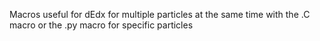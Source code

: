 Macros useful for dEdx for multiple particles at the same time with the .C macro or the .py macro for specific particles
